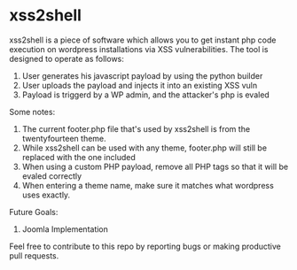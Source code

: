 xss2shell
=========

xss2shell is a piece of software which allows you to get instant php code execution on wordpress installations via XSS vulnerabilities. The tool is designed to operate as follows:

1. User generates his javascript payload by using the python builder
2. User uploads the payload and injects it into an existing XSS vuln
3. Payload is triggerd by a WP admin, and the attacker's php is evaled

Some notes:
  1. The current footer.php file that's used by xss2shell is from the twentyfourteen theme.
  2. While xss2shell can be used with any theme, footer.php will still be replaced with the one included
  3. When using a custom PHP payload, remove all PHP tags so that it will be evaled correctly
  4. When entering a theme name, make sure it matches what wordpress uses exactly.

Future Goals:
  1. Joomla Implementation

Feel free to contribute to this repo by reporting bugs or making productive pull requests.
